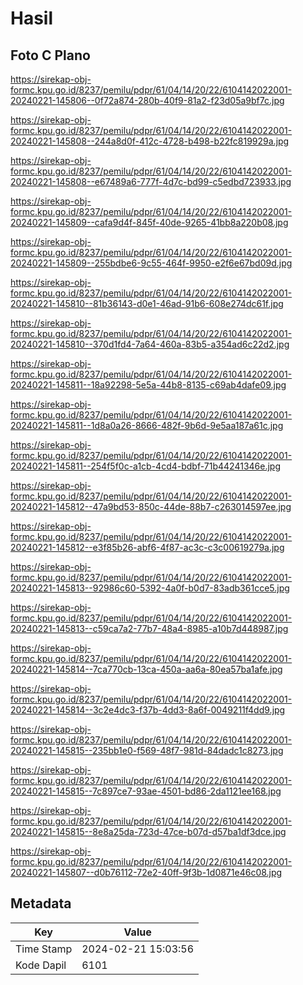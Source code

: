 # Hasil

## Foto C Plano

https://sirekap-obj-formc.kpu.go.id/8237/pemilu/pdpr/61/04/14/20/22/6104142022001-20240221-145806--0f72a874-280b-40f9-81a2-f23d05a9bf7c.jpg

https://sirekap-obj-formc.kpu.go.id/8237/pemilu/pdpr/61/04/14/20/22/6104142022001-20240221-145808--244a8d0f-412c-4728-b498-b22fc819929a.jpg

https://sirekap-obj-formc.kpu.go.id/8237/pemilu/pdpr/61/04/14/20/22/6104142022001-20240221-145808--e67489a6-777f-4d7c-bd99-c5edbd723933.jpg

https://sirekap-obj-formc.kpu.go.id/8237/pemilu/pdpr/61/04/14/20/22/6104142022001-20240221-145809--cafa9d4f-845f-40de-9265-41bb8a220b08.jpg

https://sirekap-obj-formc.kpu.go.id/8237/pemilu/pdpr/61/04/14/20/22/6104142022001-20240221-145809--255bdbe6-9c55-464f-9950-e2f6e67bd09d.jpg

https://sirekap-obj-formc.kpu.go.id/8237/pemilu/pdpr/61/04/14/20/22/6104142022001-20240221-145810--81b36143-d0e1-46ad-91b6-608e274dc61f.jpg

https://sirekap-obj-formc.kpu.go.id/8237/pemilu/pdpr/61/04/14/20/22/6104142022001-20240221-145810--370d1fd4-7a64-460a-83b5-a354ad6c22d2.jpg

https://sirekap-obj-formc.kpu.go.id/8237/pemilu/pdpr/61/04/14/20/22/6104142022001-20240221-145811--18a92298-5e5a-44b8-8135-c69ab4dafe09.jpg

https://sirekap-obj-formc.kpu.go.id/8237/pemilu/pdpr/61/04/14/20/22/6104142022001-20240221-145811--1d8a0a26-8666-482f-9b6d-9e5aa187a61c.jpg

https://sirekap-obj-formc.kpu.go.id/8237/pemilu/pdpr/61/04/14/20/22/6104142022001-20240221-145811--254f5f0c-a1cb-4cd4-bdbf-71b44241346e.jpg

https://sirekap-obj-formc.kpu.go.id/8237/pemilu/pdpr/61/04/14/20/22/6104142022001-20240221-145812--47a9bd53-850c-44de-88b7-c263014597ee.jpg

https://sirekap-obj-formc.kpu.go.id/8237/pemilu/pdpr/61/04/14/20/22/6104142022001-20240221-145812--e3f85b26-abf6-4f87-ac3c-c3c00619279a.jpg

https://sirekap-obj-formc.kpu.go.id/8237/pemilu/pdpr/61/04/14/20/22/6104142022001-20240221-145813--92986c60-5392-4a0f-b0d7-83adb361cce5.jpg

https://sirekap-obj-formc.kpu.go.id/8237/pemilu/pdpr/61/04/14/20/22/6104142022001-20240221-145813--c59ca7a2-77b7-48a4-8985-a10b7d448987.jpg

https://sirekap-obj-formc.kpu.go.id/8237/pemilu/pdpr/61/04/14/20/22/6104142022001-20240221-145814--7ca770cb-13ca-450a-aa6a-80ea57ba1afe.jpg

https://sirekap-obj-formc.kpu.go.id/8237/pemilu/pdpr/61/04/14/20/22/6104142022001-20240221-145814--3c2e4dc3-f37b-4dd3-8a6f-0049211f4dd9.jpg

https://sirekap-obj-formc.kpu.go.id/8237/pemilu/pdpr/61/04/14/20/22/6104142022001-20240221-145815--235bb1e0-f569-48f7-981d-84dadc1c8273.jpg

https://sirekap-obj-formc.kpu.go.id/8237/pemilu/pdpr/61/04/14/20/22/6104142022001-20240221-145815--7c897ce7-93ae-4501-bd86-2da1121ee168.jpg

https://sirekap-obj-formc.kpu.go.id/8237/pemilu/pdpr/61/04/14/20/22/6104142022001-20240221-145815--8e8a25da-723d-47ce-b07d-d57ba1df3dce.jpg

https://sirekap-obj-formc.kpu.go.id/8237/pemilu/pdpr/61/04/14/20/22/6104142022001-20240221-145807--d0b76112-72e2-40ff-9f3b-1d0871e46c08.jpg


## Metadata

| Key        | Value               |
| ---------- | ------------------- |
| Time Stamp | 2024-02-21 15:03:56 |
| Kode Dapil | 6101                |



